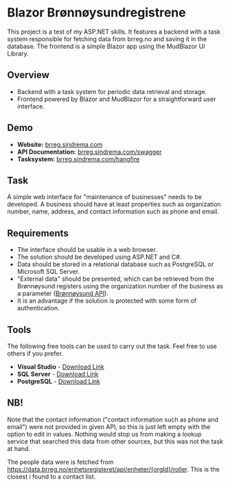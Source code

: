# Blazor Brønnøysundregistrene

This project is a test of my ASP.NET skills. It features a backend with a task system responsible for fetching data from brreg.no and saving it in the database. The frontend is a simple Blazor app using the MudBlazor UI Library.

## Overview

- Backend with a task system for periodic data retrieval and storage.
- Frontend powered by Blazor and MudBlazor for a straightforward user interface.

## Demo
- **Website:** [brreg.sindrema.com](https://brreg.sindrema.com/)
- **API Documentation:** [brreg.sindrema.com/swagger](https://brreg.sindrema.com/swagger)
- **Tasksystem:** [brreg.sindrema.com/hangfire](https://brreg.sindrema.com/hangfire)


## Task
A simple web interface for "maintenance of businesses" needs to be developed. A business should have at least properties such as organization number, name, address, and contact information such as phone and email.

## Requirements
- The interface should be usable in a web browser.
- The solution should be developed using ASP.NET and C#.
- Data should be stored in a relational database such as PostgreSQL or Microsoft SQL Server.
- "External data" should be presented, which can be retrieved from the Brønnøysund registers using the organization number of the business as a parameter ([Brønnøysund API](https://data.brreg.no/enhetsregisteret/api/enheter/951206091)).
- It is an advantage if the solution is protected with some form of authentication.

## Tools
The following free tools can be used to carry out the task. Feel free to use others if you prefer.

- **Visual Studio** - [Download Link](https://visualstudio.microsoft.com/vs/community/)
- **SQL Server** - [Download Link](https://www.microsoft.com/en-in/sql-server/sql-server-downloads)
- **PostgreSQL** - [Download Link](https://www.postgresql.org/)


## NB!
Note that the contact information ("contact information such as phone and email") were not provided in given API, so this is just left empty with the option to edit in values.
Nothing would stop us from making a lookup service that searched this data from other sources, but this was not the task at hand.

The people data were is fetched from https://data.brreg.no/enhetsregisteret/api/enheter/{orgId}/roller. This is the closest i found to a contact list.



